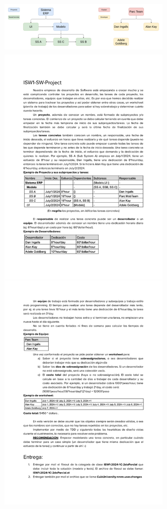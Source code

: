 ![Enunciado1](image/grafico.png)

![Enunciado1](image/Enunciado1.jpg)
![Enunciado2](image/Enunciado2.jpg)


